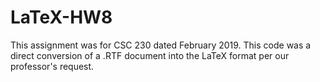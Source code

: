 # LaTeX-HW8
This assignment was for CSC 230 dated February 2019. This code was a direct conversion of a .RTF document into the LaTeX format per our professor's request. 
